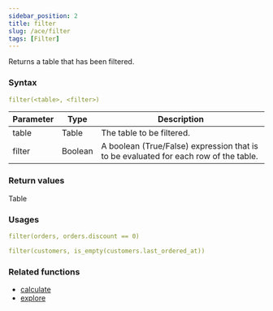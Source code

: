 ```yaml
---
sidebar_position: 2   
title: filter
slug: /ace/filter
tags: [Filter]
---
```

Returns a table that has been filtered.
### Syntax

 ```yaml
filter(<table>, <filter>)
```
    
| Parameter   | Type | Description |
| ----------- | ---- | ----------- |     
| table | Table | The table to be filtered. |
| filter | Boolean | A boolean (True/False) expression that is to be evaluated for each row of the table. |

### Return values
Table


### Usages      

```yaml
filter(orders, orders.discount == 0)
```    

```yaml
filter(customers, is_empty(customers.last_ordered_at))
```    

### Related functions      
* [calculate](/ace/calculate)
* [explore](/ace/explore)
